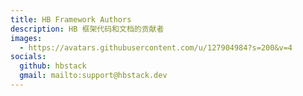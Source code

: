 ```yaml
---
title: HB Framework Authors
description: HB 框架代码和文档的贡献者
images:
  - https://avatars.githubusercontent.com/u/127904984?s=200&v=4
socials:
  github: hbstack
  gmail: mailto:support@hbstack.dev
---
```

